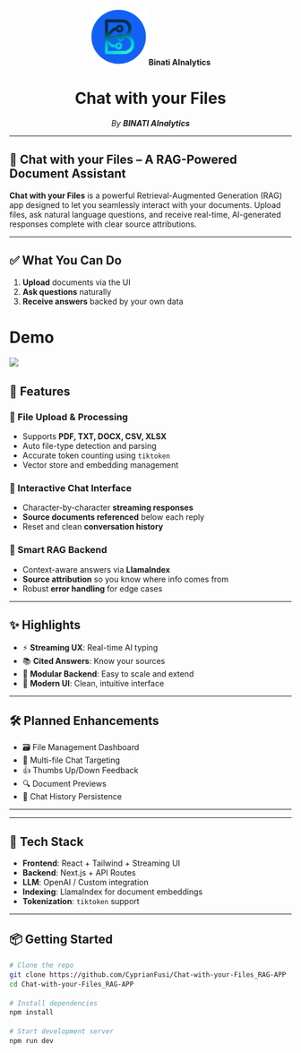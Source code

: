 <div align="center">
  <img src="https://raw.githubusercontent.com/CyprianFusi/Chat-with-your-Files_RAG-APP/main/public/binati_logo.png" alt="BINATI AI Logo" width="100"/> <strong>Binati AInalytics</strong>

  # Chat with your Files

  _By **BINATI AInalytics**_
</div>

---

## 🧠 Chat with your Files – A RAG-Powered Document Assistant

**Chat with your Files** is a powerful Retrieval-Augmented Generation (RAG) app designed to let you seamlessly interact with your documents. Upload files, ask natural language questions, and receive real-time, AI-generated responses complete with clear source attributions.

---
## ✅ What You Can Do
1. **Upload** documents via the UI
2. **Ask questions** naturally
3. **Receive answers** backed by your own data

# Demo
![](public/demo_long.gif)

## 🚀 Features

### 📂 File Upload & Processing
- Supports **PDF, TXT, DOCX, CSV, XLSX**
- Auto file-type detection and parsing
- Accurate token counting using `tiktoken`
- Vector store and embedding management

### 💬 Interactive Chat Interface
- Character-by-character **streaming responses**
- **Source documents referenced** below each reply
- Reset and clean **conversation history**

### 🧠 Smart RAG Backend
- Context-aware answers via **LlamaIndex**
- **Source attribution** so you know where info comes from
- Robust **error handling** for edge cases

---

## ✨ Highlights
- ⚡ **Streaming UX**: Real-time AI typing
- 📚 **Cited Answers**: Know your sources
- 🧩 **Modular Backend**: Easy to scale and extend
- 🎨 **Modern UI**: Clean, intuitive interface

---

## 🛠 Planned Enhancements
- 🗃 File Management Dashboard
- 📁 Multi-file Chat Targeting
- 👍 Thumbs Up/Down Feedback
- 🔍 Document Previews
- 💬 Chat History Persistence

---

---

## 🧰 Tech Stack
- **Frontend**: React + Tailwind + Streaming UI
- **Backend**: Next.js + API Routes
- **LLM**: OpenAI / Custom integration
- **Indexing**: LlamaIndex for document embeddings
- **Tokenization**: `tiktoken` support

---

## 📦 Getting Started

```bash
# Clone the repo
git clone https://github.com/CyprianFusi/Chat-with-your-Files_RAG-APP
cd Chat-with-your-Files_RAG-APP

# Install dependencies
npm install

# Start development server
npm run dev
